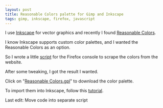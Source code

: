 ```yaml
---
layout: post
title: Reasonable Colors palette for Gimp and Inkscape
tags: gimp, inkscape, firefox, javascript
---
```


I use [Inkscape](https://inkscape.org/) for vector graphics and recently I found [Reasonable Colors](https://reasonable.work/colors).

I know Inkscape supports custom color palettes, and I wanted the Reasonable Colors as an option.

So I wrote a little [script](https://raw.githubusercontent.com/ikem-krueger/ikem-krueger.github.io/master/_files/Reasonable%20Colors/scrape_reasonable_colors.js) for the Firefox console to scrape the colors from the website.

After some tweaking, I got the result I wanted.

Click on "[Reasonable Colors.gpl](https://raw.githubusercontent.com/ikem-krueger/ikem-krueger.github.io/master/_files/Reasonable%20Colors/Reasonable%20Colors.gpl)" to download the color palette.

To import them into Inkscape, follow this [tutorial](https://daviesmediadesign.com/how-to-import-palettes-into-inkscape/).

Last edit: Move code into separate script
